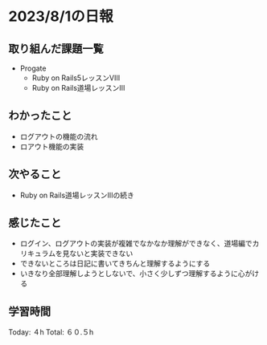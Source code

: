 # 2023/8/1の日報
## 取り組んだ課題一覧
* Progate
   * Ruby on Rails5レッスンVIII　
   * Ruby on Rails道場レッスンⅢ
## わかったこと
* ログアウトの機能の流れ
* ロアウト機能の実装
## 次やること
* Ruby on Rails道場レッスンⅢの続き
## 感じたこと
* ログイン、ログアウトの実装が複雑でなかなか理解ができなく、道場編でカリキュラムを見ないと実装できない
* できないところは日記に書いてきちんと理解するようにする
* いきなり全部理解しようとしないで、小さく少しずつ理解するように心がける
## 学習時間
Today: ４h
Total: ６０.５h
